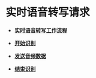 # 实时语音转写请求<a name="sis_03_0029"></a>

-   **[实时语音转写工作流程](实时语音转写工作流程.md)**  

-   **[开始识别](开始识别.md)**  

-   **[发送音频数据](发送音频数据.md)**  

-   **[结束识别](结束识别.md)**  



